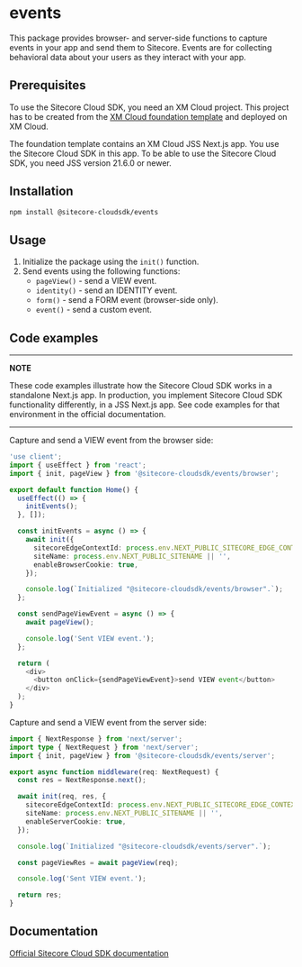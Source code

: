 # events

This package provides browser- and server-side functions to ​capture events in your app and send them to Sitecore. Events are for collecting behavioral data about your users as they interact with your app.

## Prerequisites

To use the Sitecore Cloud SDK, you need an XM Cloud project. This project has to be created from the [XM Cloud foundation template](https://github.com/sitecorelabs/xmcloud-foundation-head) and deployed on XM Cloud.

The foundation template contains an XM Cloud JSS Next.js app. You use the Sitecore Cloud SDK in this app. To be able to use the Sitecore Cloud SDK, you need JSS version 21.6.0 or newer.

## Installation

```bash
npm install @sitecore-cloudsdk/events
```

## Usage

1. Initialize the package using the `init()` function.
2. Send events using the following functions:
   - `pageView()` - send a VIEW event.
   - `identity()` - send an IDENTITY event.
   - `form()` - send a FORM event (browser-side only).
   - `event()` - send a custom event.

## Code examples

---

**NOTE**

These code examples illustrate how the Sitecore Cloud SDK works in a standalone Next.js app. In production, you implement Sitecore Cloud SDK functionality differently, in a JSS Next.js app. See code examples for that environment in the official documentation.

---

Capture and send a VIEW event from the browser side:

```ts
'use client';
import { useEffect } from 'react';
import { init, pageView } from '@sitecore-cloudsdk/events/browser';

export default function Home() {
  useEffect(() => {
    initEvents();
  }, []);

  const initEvents = async () => {
    await init({
      sitecoreEdgeContextId: process.env.NEXT_PUBLIC_SITECORE_EDGE_CONTEXT_ID || '',
      siteName: process.env.NEXT_PUBLIC_SITENAME || '',
      enableBrowserCookie: true,
    });

    console.log(`Initialized "@sitecore-cloudsdk/events/browser".`);
  };

  const sendPageViewEvent = async () => {
    await pageView();

    console.log('Sent VIEW event.');
  };

  return (
    <div>
      <button onClick={sendPageViewEvent}>send VIEW event</button>
    </div>
  );
}
```

Capture and send a VIEW event from the server side:

```ts
import { NextResponse } from 'next/server';
import type { NextRequest } from 'next/server';
import { init, pageView } from '@sitecore-cloudsdk/events/server';

export async function middleware(req: NextRequest) {
  const res = NextResponse.next();

  await init(req, res, {
    sitecoreEdgeContextId: process.env.NEXT_PUBLIC_SITECORE_EDGE_CONTEXT_ID || '',
    siteName: process.env.NEXT_PUBLIC_SITENAME || '',
    enableServerCookie: true,
  });

  console.log(`Initialized "@sitecore-cloudsdk/events/server".`);

  const pageViewRes = await pageView(req);

  console.log('Sent VIEW event.');

  return res;
}
```

## Documentation

[Official Sitecore Cloud SDK documentation](https://doc.sitecore.com/xmc/en/developers/sdk/latest/cloud-sdk/index.html)
